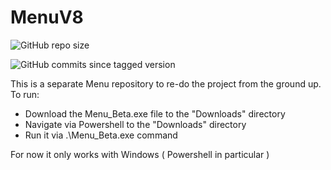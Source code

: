 # MenuV8
![GitHub repo size](https://img.shields.io/github/repo-size/BreenBrain/MenuV8?style=flat-square)

![GitHub commits since tagged version](https://img.shields.io/github/commits-since/o-dka/MenuV8/0.1-beta/Tests)

This is  a separate Menu repository to re-do the project from the ground up.
To run:

*  Download the Menu_Beta.exe file to the "Downloads" directory
*  Navigate via Powershell to the "Downloads" directory
*  Run it via .\Menu_Beta.exe command 


For now it only works with Windows ( Powershell in particular )
